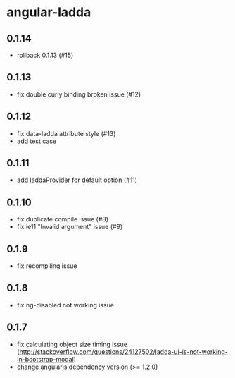 # angular-ladda

## 0.1.14
 * rollback 0.1.13 (#15)

## 0.1.13
 * fix double curly binding broken issue (#12)

## 0.1.12
 * fix data-ladda attribute style (#13)
 * add test case

## 0.1.11
 * add laddaProvider for default option (#11)

## 0.1.10
 * fix duplicate compile issue (#8)
 * fix ie11 "Invalid argument" issue (#9)

## 0.1.9
 * fix recompiling issue

## 0.1.8
 * fix ng-disabled not working issue

## 0.1.7

 * fix calculating object size timing issue (http://stackoverflow.com/questions/24127502/ladda-ui-is-not-working-in-bootstrap-modal)
 * change angularjs dependency version (>= 1.2.0)